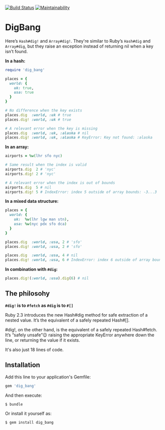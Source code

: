 [![Build Status](https://travis-ci.org/dogweather/digbang.svg?branch=master)](https://travis-ci.org/dogweather/digbang)
[![Maintainability](https://api.codeclimate.com/v1/badges/980c92dcf66584a00ea9/maintainability)](https://codeclimate.com/github/dogweather/digbang/maintainability)

# DigBang

Here’s `Hash#dig!` and `Array#dig!`. They're similar to Ruby’s `Hash#dig` and `Array#dig`, but they raise an exception instead of returning nil when a key isn’t found. 

**In a hash:**

```ruby
require 'dig_bang'

places = {
  world: {
    uk: true,
    usa: true
  }
}

# No difference when the key exists
places.dig  :world, :uk # true
places.dig! :world, :uk # true

# A relevant error when the key is missing
places.dig  :world, :uk, :alaska # nil
places.dig! :world, :uk, :alaska # KeyError: Key not found: :alaska
```

**In an array:**

```ruby
airports = %w(lhr sfo nyc)

# Same result when the index is valid
airports.dig  2 # 'nyc'
airports.dig! 2 # 'nyc'

# A relevant error when the index is out of bounds
airports.dig  5 # nil
airports.dig! 5 # IndexError: index 5 outside of array bounds: -3...3
```

**In a mixed data structure:**
```ruby
places = {
  world: {
    uk:  %w(lhr lgw man stn),
    usa: %w(nyc pdx sfo dca)
  }
}

places.dig  :world, :usa, 2 # 'sfo'
places.dig! :world, :usa, 2 # 'sfo'

places.dig  :world, :usa, 4 # nil
places.dig! :world, :usa, 6 # IndexError: index 6 outside of array bounds: -4...4
```

**In combination with `#dig`:**

```ruby
places.dig!(:world, :usa).dig(6) # nil
```

## The philosohy

**`#dig!` is to `#fetch` as `#dig` is to `#[]`**

Ruby 2.3 introduces the new Hash#dig method for safe extraction of a nested value. It’s the equivalent of a safely repeated Hash#[].

 #dig!, on the other hand, is the equivalent of a safely repeated Hash#fetch. It’s “safely unsafe”😉 raising the appropriate KeyError anywhere down the line, or returning the value if it exists.

It's also just 18 lines of code.

## Installation

Add this line to your application's Gemfile:

```ruby
gem 'dig_bang'
```

And then execute:

    $ bundle

Or install it yourself as:

    $ gem install dig_bang
